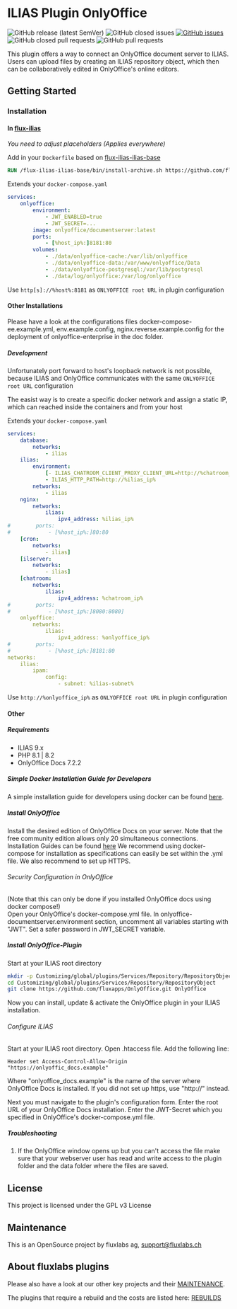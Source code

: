 # ILIAS Plugin OnlyOffice

![GitHub release (latest SemVer)](https://img.shields.io/github/v/release/fluxapps/onlyoffice?style=flat-square)
![GitHub closed issues](https://img.shields.io/github/issues-closed/fluxapps/onlyoffice?style=flat-square&color=success)
[![GitHub issues](https://img.shields.io/github/issues/fluxapps/onlyoffice?style=flat-square&color=yellow)](https://github.com/fluxapps/onlyoffice/issues)
![GitHub closed pull requests](https://img.shields.io/github/issues-pr-closed/fluxapps/onlyoffice?style=flat-square&color=success)
![GitHub pull requests](https://img.shields.io/github/issues-pr/fluxapps/onlyoffice?style=flat-square&color=yellow)

This plugin offers a way to connect an OnlyOffice document server to ILIAS. Users can upload files by creating an ILIAS repository object, which then can be collaboratively edited in OnlyOffice's online editors.

## Getting Started

### Installation

#### In [flux-ilias](https://github.com/fluxfw/flux-ilias)

*You need to adjust placeholders (Applies everywhere)*

Add in your `Dockerfile` based on [flux-ilias-ilias-base](https://github.com/fluxfw/flux-ilias-ilias-base)

```dockerfile
RUN /flux-ilias-ilias-base/bin/install-archive.sh https://github.com/fluxapps/OnlyOffice/archive/refs/heads/main.tar.gz /var/www/html/Customizing/global/plugins/Services/Repository/RepositoryObject/OnlyOffice
```

Extends your `docker-compose.yaml`

```yaml
services:
    onlyoffice:
        environment:
            - JWT_ENABLED=true
            - JWT_SECRET=...
        image: onlyoffice/documentserver:latest
        ports:
            - [%host_ip%:]8181:80
        volumes:
            - ./data/onlyoffice-cache:/var/lib/onlyoffice
            - ./data/onlyoffice-data:/var/www/onlyoffice/Data
            - ./data/onlyoffice-postgresql:/var/lib/postgresql
            - ./data/log/onlyoffice:/var/log/onlyoffice
```

Use `http[s]://%host%:8181` as `ONLYOFFICE root URL` in plugin configuration

#### Other Installations

Please have a look at the configurations files docker-compose-ee.example.yml, env.example.config, nginx.reverse.example.config for the deployment of onlyoffice-enterprise in the doc folder.

##### Development

Unfortunately port forward to host's loopback network is not possible, because ILIAS and OnlyOffice communicates with the same `ONLYOFFICE root URL` configuration

The easist way is to create a specific docker network and assign a static IP, which can reached inside the containers and from your host

Extends your `docker-compose.yaml`

```yaml
services:
    database:
        networks:
            - ilias
    ilias:
        environment:
            [- ILIAS_CHATROOM_CLIENT_PROXY_CLIENT_URL=http://%chatroom_ip%:8080]
            - ILIAS_HTTP_PATH=http://%ilias_ip%
        networks:
            - ilias
    nginx:
        networks:
            ilias:
                ipv4_address: %ilias_ip%
#        ports:
#            - [%host_ip%:]80:80
    [cron:
        networks:
            - ilias]
    [ilserver:
        networks:
            - ilias]
    [chatroom:
        networks:
            ilias:
                ipv4_address: %chatroom_ip%
#        ports:
#            - [%host_ip%:]8080:8080]
    onlyoffice:
        networks:
            ilias:
                ipv4_address: %onlyoffice_ip%
#        ports:
#            - [%host_ip%:]8181:80
networks:
    ilias:
        ipam:
            config:
                - subnet: %ilias-subnet%
```

Use `http://%onlyoffice_ip%` as `ONLYOFFICE root URL` in plugin configuration

#### Other

##### Requirements

* ILIAS 9.x
* PHP 8.1 | 8.2
* OnlyOffice Docs 7.2.2

##### Simple Docker Installation Guide for Developers

A simple installation guide for developers using docker can be found [here](doc/DOCKER_INSTALLATION.md).

##### Install OnlyOffice 
Install the desired edition of OnlyOffice Docs on your server. 
Note that the free community edition allows only 20 simultaneous connections.
Installation Guides can be found [here](https://helpcenter.onlyoffice.com/installation/docs-index.aspx)
We recommend using docker-compose for installation as specifications can easily be set within the .yml file.
We also recommend to set up HTTPS.

###### Security Configuration in OnlyOffice
(Note that this can only be done if you installed OnlyOffice docs using docker compose!)  
Open your OnlyOffice's docker-compose.yml file. 
In onlyoffice-documentserver.environment section, uncomment all variables starting with "JWT".
Set a safer password in JWT_SECRET variable.

##### Install OnlyOffice-Plugin
Start at your ILIAS root directory
```bash
mkdir -p Customizing/global/plugins/Services/Repository/RepositoryObject
cd Customizing/global/plugins/Services/Repository/RepositoryObject
git clone https://github.com/fluxapps/OnlyOffice.git OnlyOffice
```

Now you can install, update & activate the OnlyOffice plugin in your ILIAS installation.


###### Configure ILIAS 
Start at your ILIAS root directory.
Open .htaccess file. Add the following line:
``` code
Header set Access-Control-Allow-Origin "https://onlyoffic_docs.example"
```
Where "onlyoffice_docs.example" is the name of the server where OnlyOffice Docs is installed.
If you did not set up https, use "http://" instead.

Next you must navigate to the plugin's configuration form. 
Enter the root URL of your OnlyOffice Docs installation.
Enter the JWT-Secret which you specified in OnlyOffice's docker-compose.yml file.

##### Troubleshooting
1. If the OnlyOffice window opens up but you can't access the file make sure that your webserver user has read and write access to the plugin folder and the data folder where the files are saved.

## License

This project is licensed under the GPL v3 License

## Maintenance
This is an OpenSource project by fluxlabs ag, support@fluxlabs.ch

## About fluxlabs plugins

Please also have a look at our other key projects and their [MAINTENANCE](https://github.com/fluxapps/docs/blob/8ce4309b0ac64c039d29204c2d5b06723084c64b/assets/MAINTENANCE.png).

The plugins that require a rebuild and the costs are listed here: [REBUILDS](https://github.com/fluxapps/docs/blob/8ce4309b0ac64c039d29204c2d5b06723084c64b/assets/REBUILDS.png)
